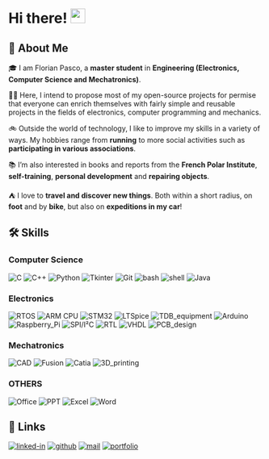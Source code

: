 # Hi there! <img src="https://media.giphy.com/media/hvRJCLFzcasrR4ia7z/giphy.gif" width="29px" height="29px">

## 🚀 About Me

🎓 I am Florian Pasco, a **master student** in **Engineering (Electronics, Computer Science and Mechatronics)**.

👨‍💻 Here, I intend to propose most of my open-source projects for permise that everyone can enrich themselves with fairly simple and reusable projects in the fields of electronics, computer programming and mechanics.

🚲 Outside the world of technology, I like to improve my skills in a variety of ways. My hobbies range from **running** to more social activities such as **participating in various associations**.

📚 I’m also interested in books and reports from the **French Polar Institute**, **self-training**, **personal development** and **repairing objects**.

⛺ I love to **travel and discover new things**. Both within a short radius, on **foot** and by **bike**, but also on **expeditions in my car**!

## 🛠️ Skills

### Computer Science

![C](https://img.shields.io/badge/C-000000?style=for-the-badge&logo=C&logoColor=white)
![C++](https://img.shields.io/badge/C++-000000?style=for-the-badge&logo=C++&logoColor=white)
![Python](https://img.shields.io/badge/Python-000000?style=for-the-badge&logo=Python&logoColor=white)
![Tkinter](https://img.shields.io/badge/Tkinter-000000?style=for-the-badge&logo=Tkinter&logoColor=white)
![Git](https://img.shields.io/badge/Git-000000?style=for-the-badge&logo=Git&logoColor=white)
![bash](https://img.shields.io/badge/bash-000000?style=for-the-badge&logo=bash&logoColor=white)
![shell](https://img.shields.io/badge/shell-000000?style=for-the-badge&logo=shell&logoColor=white)
![Java](https://img.shields.io/badge/Java-000000?style=for-the-badge&logo=Java&logoColor=white)

### Electronics

![RTOS](https://img.shields.io/badge/RTOS-000000?style=for-the-badge&logo=RTOS&logoColor=white)
![ARM CPU](https://img.shields.io/badge/ARM_CPU-000000?style=for-the-badge&logo=ARM_CPU&logoColor=white)
![STM32](https://img.shields.io/badge/STM32-000000?style=for-the-badge&logo=STM32&logoColor=white)
![LTSpice](https://img.shields.io/badge/LTSpice-000000?style=for-the-badge&logo=LTSpice&logoColor=white)
![TDB_equipment](https://img.shields.io/badge/TDB_equipment-000000?style=for-the-badge&logo=TDB_equipment&logoColor=white)
![Arduino](https://img.shields.io/badge/Arduino-000000?style=for-the-badge&logo=Arduino&logoColor=white)
![Raspberry_Pi](https://img.shields.io/badge/Raspberry_Pi-000000?style=for-the-badge&logo=Raspberry_Pi&logoColor=white)
![SPI/I²C](https://img.shields.io/badge/SPI/I²C-000000?style=for-the-badge&logo=SPI/I²C&logoColor=white)
![RTL](https://img.shields.io/badge/RTL-000000?style=for-the-badge&logo=RTL&logoColor=white)
![VHDL](https://img.shields.io/badge/VHDL-000000?style=for-the-badge&logo=VHDL&logoColor=white)
![PCB_design](https://img.shields.io/badge/PCB_design-000000?style=for-the-badge&logo=RTOS&logoColor=white)

### Mechatronics

![CAD](https://img.shields.io/badge/CAD-000000?style=for-the-badge&logo=CAD&logoColor=white)
![Fusion](https://img.shields.io/badge/Fusion-000000?style=for-the-badge&logo=Fusion&logoColor=white)
![Catia](https://img.shields.io/badge/Catia-000000?style=for-the-badge&logo=Catia&logoColor=white)
![3D_printing](https://img.shields.io/badge/3D_printing-000000?style=for-the-badge&logo=3D_printing&logoColor=white)

### OTHERS

![Office](https://img.shields.io/badge/Office-000000?style=for-the-badge&logo=Office&logoColor=white)
![PPT](https://img.shields.io/badge/PPT-000000?style=for-the-badge&logo=PPT&logoColor=white)
![Excel](https://img.shields.io/badge/Excel-000000?style=for-the-badge&logo=Excel&logoColor=white)
![Word](https://img.shields.io/badge/Word-000000?style=for-the-badge&logo=Word&logoColor=white)


## 🔗 Links
[![linked-in](https://img.shields.io/badge/Linked_In-0077B5?style=for-the-badge&logo=LinkedIn&logoColor=white)](https://www.linkedin.com/in/florian-pasco-7ab589244/)
[![github](https://img.shields.io/badge/GitHub-000000?style=for-the-badge&logo=GitHub&logoColor=white)](https://github.com/MPek29)
[![mail](https://img.shields.io/badge/mail-000000?style=for-the-badge&logo=mail&logoColor=white)](mailto:florianpasco@protonmail.com)
[![portfolio](https://img.shields.io/badge/portfolio-000000?style=for-the-badge&logo=portfolio&logoColor=white)](https://mpek29.github.io/en/)
